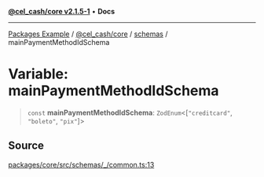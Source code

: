 [**@cel_cash/core v2.1.5-1**](../../README.md) • **Docs**

***

[Packages Example](../../../../README.md) / [@cel\_cash/core](../../README.md) / [schemas](../README.md) / mainPaymentMethodIdSchema

# Variable: mainPaymentMethodIdSchema

> `const` **mainPaymentMethodIdSchema**: `ZodEnum`\<[`"creditcard"`, `"boleto"`, `"pix"`]\>

## Source

[packages/core/src/schemas/\_/common.ts:13](https://github.com/Pyxlab/celcash/blob/a34e89ae69c9dcb41ba66226cb05c8c8b83b7cf4/packages/core/src/schemas/_/common.ts#L13)
